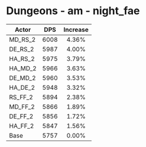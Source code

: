 # Dungeons - am - night_fae
| Actor | DPS | Increase |
|---|:---:|:---:|
|MD_RS_2|6008|4.36%|
|DE_RS_2|5987|4.00%|
|HA_RS_2|5975|3.79%|
|HA_MD_2|5966|3.63%|
|DE_MD_2|5960|3.53%|
|HA_DE_2|5948|3.32%|
|RS_FF_2|5894|2.38%|
|MD_FF_2|5866|1.89%|
|DE_FF_2|5856|1.72%|
|HA_FF_2|5847|1.56%|
|Base|5757|0.00%|

